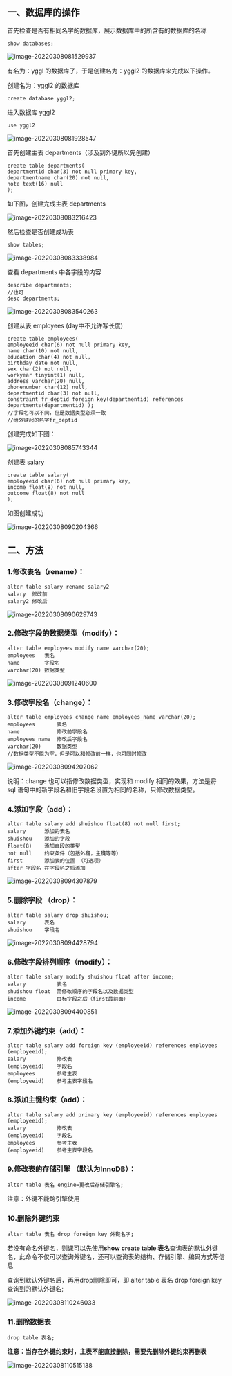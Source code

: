 ## 一、数据库的操作

首先检查是否有相同名字的数据库，展示数据库中的所含有的数据库的名称

```mysql
show databases;
```

![image-20220308081529937](https://lsky.hhdxw.top/imghub/img/image-20220308081529937.png)

有名为：yggl 的数据库了，于是创建名为：yggl2 的数据库来完成以下操作。

创建名为：yggl2 的数据库

```mysql
create database yggl2;
```

进入数据库 yggl2 

```mysql
use yggl2
```

![image-20220308081928547](https://lsky.hhdxw.top/imghub/img/image-20220308081928547.png)

首先创建主表 departments（涉及到外键所以先创建）

```mysql
create table departments(
departmentid char(3) not null primary key,
departmentname char(20) not null,
note text(16) null
);
```

如下图，创建完成主表 departments

![image-20220308083216423](https://lsky.hhdxw.top/imghub/img/image-20220308083216423.png)

然后检查是否创建成功表

```mysql
show tables;
```

![image-20220308083338984](https://lsky.hhdxw.top/imghub/img/image-20220308083338984.png)

查看 departments 中各字段的内容

```mysql
describe departments;
//也可
desc departments;
```

![image-20220308083540263](https://lsky.hhdxw.top/imghub/img/image-20220308083540263.png)

创建从表 employees (day中不允许写长度)

```mysql
create table employees(
employeeid char(6) not null primary key,
name char(10) not null,
education char(4) not null,
birthday date not null,
sex char(2) not null,
workyear tinyint(1) null,
address varchar(20) null,
phonenumber char(12) null,
departmentid char(3) not null,
constraint fr_deptid foreign key(departmentid) references departments(departmentid) );
//字段名可以不同，但是数据类型必须一致
//给外键起的名字fr_deptid
```

创建完成如下图：

![image-20220308085743344](https://lsky.hhdxw.top/imghub/img/image-20220308085743344.png)

创建表 salary 

```mysql
create table salary(
employeeid char(6) not null primary key,
income float(8) not null,
outcome float(8) not null
);
```

如图创建成功

![image-20220308090204366](https://lsky.hhdxw.top/imghub/img/image-20220308090204366.png)

## 二、方法

### 1.修改表名（rename）：

```mysql
alter table salary rename salary2
salary	修改前
salary2	修改后
```

![image-20220308090629743](https://lsky.hhdxw.top/imghub/img/image-20220308090629743.png)

### 2.修改字段的数据类型（modify）：

```mysql
alter table employees modify name varchar(20);
employees	表名
name 		字段名
varchar(20)	数据类型
```

![image-20220308091240600](https://lsky.hhdxw.top/imghub/img/image-20220308091240600.png)

### 3.修改字段名（change）：

```mysql
alter table employees change name employees_name varchar(20);
employees		表名
name 			修改前字段名
employees_name	修改后字段名
varchar(20)		数据类型
//数据类型不能为空，但是可以和修改前一样，也可同时修改
```

![image-20220308094202062](https://lsky.hhdxw.top/imghub/img/image-20220308094202062.png)

说明：change 也可以指修改数据类型，实现和 modify 相同的效果，方法是将 sql 语句中的新字段名和旧字段名设置为相同的名称，只修改数据类型。

### 4.添加字段（add）：

```mysql
alter table salary add shuishou float(8) not null first;
salary		添加的表名
shuishou	添加的字段
float(8) 	添加自段的类型
not null	约束条件（包括外键，主键等等）
first		添加表的位置 （可选项）
after 字段名 在字段名之后添加
```

![image-20220308094307879](https://lsky.hhdxw.top/imghub/img/image-20220308094307879.png)

### 5.删除字段 （drop）：

```mysql
alter table salary drop shuishou;
salary		表名
shuishou	字段名
```

![image-20220308094428794](https://lsky.hhdxw.top/imghub/img/image-20220308094428794.png)

### 6.修改字段排列顺序（modify）：

```mysql
alter table salary modify shuishou float after income;
salary			表名
shuishou float	需修改顺序的字段名以及数据类型
income			目标字段之后（first最前面）
```

![image-20220308094400851](https://lsky.hhdxw.top/imghub/img/image-20220308094400851.png)

### 7.添加外键约束（add）：

```mysql
alter table salary add foreign key (employeeid) references employees (employeeid);
salary			修改表
(employeeid) 	字段名
employees		参考主表
(employeeid)	参考主表字段名
```

### 8.添加主键约束（add）：

```
alter table salary add primary key (employeeid) references employees (employeeid);
salary			修改表
(employeeid) 	字段名
employees		参考主表
(employeeid)	参考主表字段名
```

### 9.修改表的存储引擎 （默认为InnoDB）：

```mysql
alter table 表名 engine=更改后存储引擎名;
```

注意：外键不能跨引擎使用

### 10.删除外键约束

```mysql
alter table 表名 drop foreign key 外键名字;
```

若没有命名外键名，则课可以先使用**show create table 表名**查询表的默认外键名，此命令不仅可以查询外键名，还可以查询表的结构、存储引擎、编码方式等信息

查询到默认外键名后，再用drop删除即可，即 alter table 表名 drop foreign key 查询到的默认外键名;

![image-20220308110246033](https://lsky.hhdxw.top/imghub/img/image-20220308110246033.png)

### 11.删除数据表

```mysql
drop table 表名;
```

**注意：当存在外键约束时，主表不能直接删除，需要先删除外键约束再删表**

![image-20220308110515138](https://lsky.hhdxw.top/imghub/img/image-20220308110515138.png)